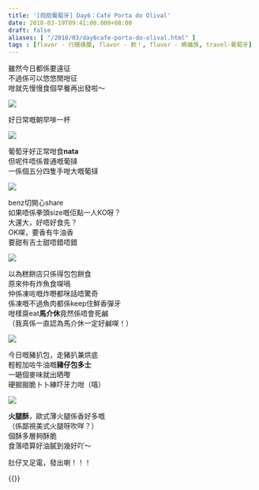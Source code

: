 ```yaml
---
title: '[抱抱葡萄牙] Day6：Café Porta do Olival'
date: 2018-03-19T09:41:00.000+08:00
draft: false
aliases: [ "/2018/03/day6cafe-porta-do-olival.html" ]
tags : [flavor - 行膳積腹, flavor - 飲！, flavor - 螞蟻族, travel-葡萄牙]
---
```


雖然今日都係要遠征  
不過係可以悠悠閒咁征  
咁就先慢慢食個早餐再出發啦～  

![](/images/portugal6a1.jpg)

好日常嘅朝早啡一杯  

![](/images/portugal6a.jpg)

葡萄牙好正常咁食**nata**  
但呢件唔係普通嘅葡撻  
一係個五分四隻手咁大嘅葡撻  

![](/images/portugal6a2.jpg)

benz切開心share  
如果唔係拳頭size嘅佢點一人KO呀？  
大還大，好唔好食先？  
OK㗎，要香有牛油香  
要甜有吉士甜唔錯唔錯  

![](/images/portugal6a3.jpg)

以為糕餅店只係得包包餅食  
原來仲有炸魚食㗎喎  
仲係凍咗嘅炸嘢都咪話唔驚奇  
係凍嘅不過魚肉都係keep住鮮香彈牙  
咁樣齋eat**馬介休**竟然係唔會死鹹  
（我真係一直認為馬介休一定好鹹㗎！）  

![](/images/portugal6a4.jpg)

今日嘅豬扒包，走豬扒兼烘底  
輕輕加咗牛油嘅**豬仔包多士**  
一𡁻個麥味就出晒嚟  
硬掘掘脆卜卜練吓牙力咁（嘻）  

![](/images/portugal6a5.jpg)

**火腿酥**，歐式薄火腿係香好多嘅  
（係鄙視美式火腿呀吹咩？）  
個酥多層夠酥脆  
食落唔算好油膩到幾好吖～  
  
  
肚仔叉足電，發出喇！！！  
  
  

{{<portugal>}}  
